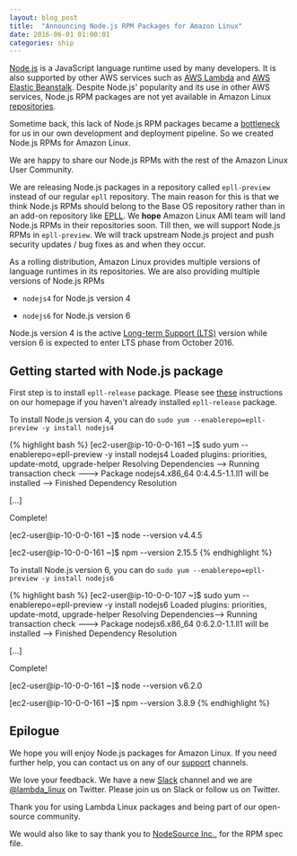 ```yaml
---
layout: blog_post
title:  "Announcing Node.js RPM Packages for Amazon Linux"
date: 2016-06-01 01:00:01
categories: ship
---
```

[Node.js](https://nodejs.org/en/) is a JavaScript language runtime used by many developers. It is also supported by other AWS services such as [AWS Lambda](http://docs.aws.amazon.com/lambda/latest/dg/current-supported-versions.html) and [AWS Elastic Beanstalk](http://docs.aws.amazon.com/elasticbeanstalk/latest/dg/concepts.platforms.html#concepts.platforms.nodejs). Despite Node.js' popularity and its use in other AWS services, Node.js RPM packages are not yet available in Amazon Linux [repositories](https://aws.amazon.com/amazon-linux-ami/2016.03-packages/).

Sometime back, this lack of Node.js RPM packages became a [bottleneck](https://en.wikipedia.org/wiki/Continuous-flow_manufacturing) for us in our own development and deployment pipeline. So we created Node.js RPMs for Amazon Linux.

We are happy to share our Node.js RPMs with the rest of the Amazon Linux User Community. 

We are releasing Node.js packages in a repository called `epll-preview` instead of our regular `epll` repository. The main reason for this is that we think Node.js RPMs should belong to the Base OS repository rather than in an add-on repository like [EPLL](/blog/2014/12/15/announcing-extra-packages-for-amazon-linux-and-lambda-linux-project/). We **hope** Amazon Linux AMI team will land Node.js RPMs in their repositories soon. Till then, we will support Node.js RPMs in `epll-preview`. We will track upstream Node.js project and push security updates / bug fixes as and when they occur.

As a rolling distribution, Amazon Linux provides multiple versions of language runtimes in its repositories. We are also providing multiple versions of Node.js RPMs 

*  `nodejs4` for Node.js version 4

*  `nodejs6` for Node.js version 6

Node.js version 4 is the active [Long-term Support (LTS)](https://github.com/nodejs/LTS) version while version 6 is expected to enter LTS phase from October 2016.

## Getting started with Node.js package

First step is to install `epll-release` package. Please see [these](/#getting-started) instructions on our homepage if you haven't already installed `epll-release` package.

To install Node.js version 4, you can do `sudo yum --enablerepo=epll-preview -y install nodejs4`

{% highlight bash %}
[ec2-user@ip-10-0-0-161 ~]$ sudo yum --enablerepo=epll-preview -y install nodejs4
Loaded plugins: priorities, update-motd, upgrade-helper
Resolving Dependencies
--> Running transaction check
---> Package nodejs4.x86_64 0:4.4.5-1.1.ll1 will be installed
--> Finished Dependency Resolution

[...]

Complete!

[ec2-user@ip-10-0-0-161 ~]$ node --version
v4.4.5

[ec2-user@ip-10-0-0-161 ~]$ npm --version
2.15.5
{% endhighlight %} 

To install Node.js version 6, you can do `sudo yum --enablerepo=epll-preview -y install nodejs6`

{% highlight bash %}
[ec2-user@ip-10-0-0-107 ~]$ sudo yum --enablerepo=epll-preview -y install nodejs6
Loaded plugins: priorities, update-motd, upgrade-helper
Resolving Dependencies--> Running transaction check
---> Package nodejs6.x86_64 0:6.2.0-1.1.ll1 will be installed
--> Finished Dependency Resolution

[...]

Complete!

[ec2-user@ip-10-0-0-161 ~]$ node --version
v6.2.0

[ec2-user@ip-10-0-0-161 ~]$ npm --version
3.8.9
{% endhighlight %} 

## Epilogue

We hope you will enjoy Node.js packages for Amazon Linux. If you need further help, you can contact us on any of our [support](/support/) channels. 

We love your feedback. We have a new [Slack](http://slack.lambda-linux.io/) channel and we are [@lambda_linux](https://twitter.com/lambda_linux) on Twitter. Please join us on Slack or follow us on Twitter.

Thank you for using Lambda Linux packages and being part of our open-source community.

We would also like to say thank you to [NodeSource Inc.,](https://nodesource.com/) for the RPM spec file.
